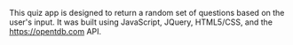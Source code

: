 This quiz app is designed to return a random set of questions based on the user's input. It was built using JavaScript, JQuery, HTML5/CSS, and the https://opentdb.com API.